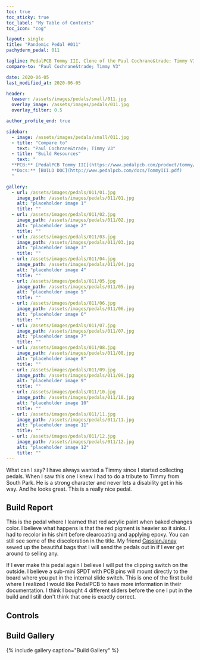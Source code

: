 ```yaml
---
toc: true
toc_sticky: true
toc_label: "My Table of Contents"
toc_icon: "cog"

layout: single
title: "Pandemic Pedal #011"
pachyderm_pedal: 011

tagline: PedalPCB Tommy III, Clone of the Paul Cochrane&trade; Timmy V3
compare-to: "Paul Cochrane&trade; Timmy V3"

date: 2020-06-05
last_modified_at: 2020-06-05

header:
  teaser: /assets/images/pedals/small/011.jpg
  overlay_image: /assets/images/pedals/011.jpg
  overlay_filter: 0.5

author_profile_end: true

sidebar:
  - image: /assets/images/pedals/small/011.jpg
  - title: "Compare to"
    text: "Paul Cochrane&trade; Timmy V3"
  - title: "Build Resources"
    text: "
  **PCB:** [PedalPCB Tommy III](https://www.pedalpcb.com/product/tommy/)<br>
  **Docs:** [BUILD DOC](http://www.pedalpcb.com/docs/TommyIII.pdf)
  "

gallery:
  - url: /assets/images/pedals/011/01.jpg
    image_path: /assets/images/pedals/011/01.jpg
    alt: "placeholder image 1"
    title: ""
  - url: /assets/images/pedals/011/02.jpg
    image_path: /assets/images/pedals/011/02.jpg
    alt: "placeholder image 2"
    title: ""
  - url: /assets/images/pedals/011/03.jpg
    image_path: /assets/images/pedals/011/03.jpg
    alt: "placeholder image 3"
    title: ""
  - url: /assets/images/pedals/011/04.jpg
    image_path: /assets/images/pedals/011/04.jpg
    alt: "placeholder image 4"
    title: ""
  - url: /assets/images/pedals/011/05.jpg
    image_path: /assets/images/pedals/011/05.jpg
    alt: "placeholder image 5"
    title: ""
  - url: /assets/images/pedals/011/06.jpg
    image_path: /assets/images/pedals/011/06.jpg
    alt: "placeholder image 6"
    title: ""
  - url: /assets/images/pedals/011/07.jpg
    image_path: /assets/images/pedals/011/07.jpg
    alt: "placeholder image 7"
    title: ""
  - url: /assets/images/pedals/011/08.jpg
    image_path: /assets/images/pedals/011/08.jpg
    alt: "placeholder image 8"
    title: ""
  - url: /assets/images/pedals/011/09.jpg
    image_path: /assets/images/pedals/011/09.jpg
    alt: "placeholder image 9"
    title: ""
  - url: /assets/images/pedals/011/10.jpg
    image_path: /assets/images/pedals/011/10.jpg
    alt: "placeholder image 10"
    title: ""
  - url: /assets/images/pedals/011/11.jpg
    image_path: /assets/images/pedals/011/11.jpg
    alt: "placeholder image 11"
    title: ""
  - url: /assets/images/pedals/011/12.jpg
    image_path: /assets/images/pedals/011/12.jpg
    alt: "placeholder image 12"
    title: ""
---
```


What can I say? I have always wanted a Timmy since I started collecting pedals. When I saw this one I knew I had to do a tribute to Timmy from South Park. He is a strong character and never lets a disability get in his way. And he looks great. This is a really nice pedal.

## Build Report

This is the pedal where I learned that red acrylic paint when baked changes color. I believe what happens is that the red pigment is heavier so it sinks. I had to recolor in his shirt before clearcoating and applying epoxy. You can still see some of the discoloration in the title. My friend [CassianJanay](https://www.etsy.com/shop/cassianjanay) sewed up the beautiful bags that I will send the pedals out in if I ever get around to selling any.

If I ever make this pedal again I believe I will put the clipping switch on the outside. I believe a sub-mini SPDT with PCB pins will mount directly to the board where you put in the internal slide switch. This is one of the first build where I realized I would like PedalPCB to have more information in their documentation. I think I bought 4 different sliders before the one I put in the build and I still don't think that one is exactly correct.

## Controls



## Build Gallery

{% include gallery caption="Build Gallery" %}
